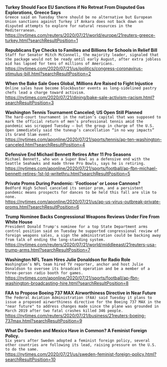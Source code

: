**Turkey Should Face EU Sanctions if No Retreat From Disputed Gas Explorations, Greece Says**\
`Greece said on Tuesday there should be no alternative but European Union sanctions against Turkey if Ankara does not back down on disputed attempts to explore for natural resources in the Mediterranean.`\
https://nytimes.com/reuters/2020/07/21/world/europe/21reuters-greece-turkey.html?searchResultPosition=1

**Republicans Eye Checks to Families and Billions for Schools in Relief Bill**\
`Staff for Senator Mitch McConnell, the majority leader, signaled that the package would not be ready until early August, after extra jobless aid has lapsed for tens of millions of Americans.`\
https://nytimes.com/2020/07/21/us/politics/congress-coronavirus-stimulus-bill.html?searchResultPosition=2

**When the Bake Sale Goes Global, Millions Are Raised to Fight Injustice**\
`Online sales have become blockbuster events as long-sidelined pastry chefs lead a charge toward activism.`\
https://nytimes.com/2020/07/21/dining/bake-sale-activism-racism.html?searchResultPosition=3

**Washington Tennis Tournament Canceled; US Open Still Planned**\
`The hard-court tournament in the nation’s capital that was supposed to mark the official return of men’s professional tennis amid the pandemic was scrapped Tuesday — but the group in charge of the U.S. Open immediately said the tuneup’s cancellation “in no way impacts” its Grand Slam event.`\
https://nytimes.com/aponline/2020/07/21/sports/tennis/ap-ten-washington-canceled.html?searchResultPosition=4

**Defensive End Michael Bennett Retires After 11 Pro Seasons**\
`Michael Bennett, who won a Super Bowl as a defensive end with the Seattle Seahawks and made three Pro Bowls, says he is retiring.`\
https://nytimes.com/aponline/2020/07/21/sports/football/ap-fbn-michael-bennett-retires-1st-ld-writethru.html?searchResultPosition=5

**Private Proms During Pandemic: 'Footloose' or Loose Cannons?**\
`Bedford High School canceled its senior prom, and a persistent pandemic means prospects for dances to be held this fall are slim to none.`\
https://nytimes.com/aponline/2020/07/21/us/ap-us-virus-outbreak-private-proms.html?searchResultPosition=6

**Trump Nominee Backs Congressional Weapons Reviews Under Fire From White House**\
`President Donald Trump's nominee for a top State Department arms control position said on Tuesday he supported congressional review of foreign weapons sales, a sign the administration could be backing away from talk of ending the long-standing system.`\
https://nytimes.com/reuters/2020/07/21/world/middleeast/21reuters-usa-trump-arms.html?searchResultPosition=7

**Washington NFL Team Hires Julie Donaldson for Radio Role**\
`Washington’s NFL team hired TV reporter, anchor and host Julie Donaldson to oversee its broadcast operation and be a member of a three-person radio booth for games.`\
https://nytimes.com/aponline/2020/07/21/sports/football/ap-fbn-washington-broadcasting-hire.html?searchResultPosition=8

**FAA to Propose Boeing 737 MAX Airworthiness Directive in Near Future**\
`The Federal Aviation Administration (FAA) said Tuesday it plans to issue a proposed airworthiness directive for the Boeing 737 MAX in the "near future" to address changes made since the plane was grounded in March 2019 after two fatal crashes killed 346 people.`\
https://nytimes.com/reuters/2020/07/21/business/21reuters-boeing-737max.html?searchResultPosition=9

**What Do Sweden and Mexico Have in Common? A Feminist Foreign Policy.**\
`Six years after Sweden adopted a feminist foreign policy, several other countries are following its lead, raising pressure on the U.S. to do the same.`\
https://nytimes.com/2020/07/21/us/sweden-feminist-foreign-policy.html?searchResultPosition=10


